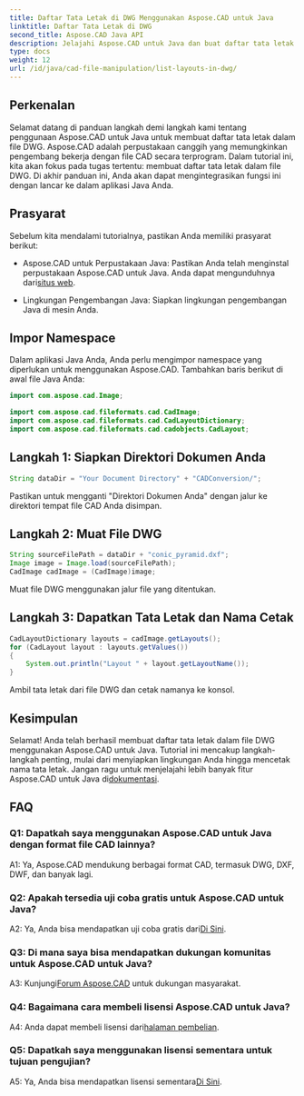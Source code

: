 ```yaml
---
title: Daftar Tata Letak di DWG Menggunakan Aspose.CAD untuk Java
linktitle: Daftar Tata Letak di DWG
second_title: Aspose.CAD Java API
description: Jelajahi Aspose.CAD untuk Java dan buat daftar tata letak dengan mudah di file DWG. Integrasikan fungsionalitas CAD yang kuat ke dalam aplikasi Java Anda.
type: docs
weight: 12
url: /id/java/cad-file-manipulation/list-layouts-in-dwg/
---
```

## Perkenalan

Selamat datang di panduan langkah demi langkah kami tentang penggunaan Aspose.CAD untuk Java untuk membuat daftar tata letak dalam file DWG. Aspose.CAD adalah perpustakaan canggih yang memungkinkan pengembang bekerja dengan file CAD secara terprogram. Dalam tutorial ini, kita akan fokus pada tugas tertentu: membuat daftar tata letak dalam file DWG. Di akhir panduan ini, Anda akan dapat mengintegrasikan fungsi ini dengan lancar ke dalam aplikasi Java Anda.

## Prasyarat

Sebelum kita mendalami tutorialnya, pastikan Anda memiliki prasyarat berikut:

-  Aspose.CAD untuk Perpustakaan Java: Pastikan Anda telah menginstal perpustakaan Aspose.CAD untuk Java. Anda dapat mengunduhnya dari[situs web](https://releases.aspose.com/cad/java/).

- Lingkungan Pengembangan Java: Siapkan lingkungan pengembangan Java di mesin Anda.

## Impor Namespace

Dalam aplikasi Java Anda, Anda perlu mengimpor namespace yang diperlukan untuk menggunakan Aspose.CAD. Tambahkan baris berikut di awal file Java Anda:

```java
import com.aspose.cad.Image;

import com.aspose.cad.fileformats.cad.CadImage;
import com.aspose.cad.fileformats.cad.CadLayoutDictionary;
import com.aspose.cad.fileformats.cad.cadobjects.CadLayout;
```

## Langkah 1: Siapkan Direktori Dokumen Anda

```java
String dataDir = "Your Document Directory" + "CADConversion/";
```

Pastikan untuk mengganti "Direktori Dokumen Anda" dengan jalur ke direktori tempat file CAD Anda disimpan.

## Langkah 2: Muat File DWG

```java
String sourceFilePath = dataDir + "conic_pyramid.dxf";
Image image = Image.load(sourceFilePath);
CadImage cadImage = (CadImage)image;
```

Muat file DWG menggunakan jalur file yang ditentukan.

## Langkah 3: Dapatkan Tata Letak dan Nama Cetak

```java
CadLayoutDictionary layouts = cadImage.getLayouts();
for (CadLayout layout : layouts.getValues())
{
    System.out.println("Layout " + layout.getLayoutName());
}
```

Ambil tata letak dari file DWG dan cetak namanya ke konsol.

## Kesimpulan

 Selamat! Anda telah berhasil membuat daftar tata letak dalam file DWG menggunakan Aspose.CAD untuk Java. Tutorial ini mencakup langkah-langkah penting, mulai dari menyiapkan lingkungan Anda hingga mencetak nama tata letak. Jangan ragu untuk menjelajahi lebih banyak fitur Aspose.CAD untuk Java di[dokumentasi](https://reference.aspose.com/cad/java/).

## FAQ

### Q1: Dapatkah saya menggunakan Aspose.CAD untuk Java dengan format file CAD lainnya?

A1: Ya, Aspose.CAD mendukung berbagai format CAD, termasuk DWG, DXF, DWF, dan banyak lagi.

### Q2: Apakah tersedia uji coba gratis untuk Aspose.CAD untuk Java?

 A2: Ya, Anda bisa mendapatkan uji coba gratis dari[Di Sini](https://releases.aspose.com/).

### Q3: Di mana saya bisa mendapatkan dukungan komunitas untuk Aspose.CAD untuk Java?

 A3: Kunjungi[Forum Aspose.CAD](https://forum.aspose.com/c/cad/19) untuk dukungan masyarakat.

### Q4: Bagaimana cara membeli lisensi Aspose.CAD untuk Java?

 A4: Anda dapat membeli lisensi dari[halaman pembelian](https://purchase.aspose.com/buy).

### Q5: Dapatkah saya menggunakan lisensi sementara untuk tujuan pengujian?

 A5: Ya, Anda bisa mendapatkan lisensi sementara[Di Sini](https://purchase.aspose.com/temporary-license/).